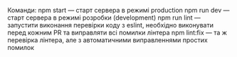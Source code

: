 Команди:
npm start — старт сервера в режимі production
npm run dev — старт сервера в режимі розробки (development)
npm run lint — запустити виконання перевірки коду з eslint, необхідно виконувати перед кожним PR та виправляти всі помилки лінтера
npm lint:fix — та ж перевірка лінтера, але з автоматичними виправленнями простих помилок